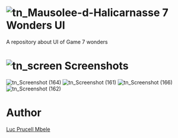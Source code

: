 # ![tn_Mausolee-d-Halicarnasse](https://user-images.githubusercontent.com/31856838/98717856-ae3d7400-239e-11eb-83b6-a53194632d08.jpg)  7 Wonders UI   

A repository about UI of Game 7 wonders  

# ![tn_screen](https://user-images.githubusercontent.com/31856838/98729017-4e00ff00-23ab-11eb-9905-89ad925ee559.png) Screenshots

![tn_Screenshot (164)](https://user-images.githubusercontent.com/31856838/98872749-20d64e80-2488-11eb-850e-6e63ee16326a.png)
![tn_Screenshot (161)](https://user-images.githubusercontent.com/31856838/98737752-ba81fb00-23b7-11eb-9661-f805c0bf3550.png)
![tn_Screenshot (166)](https://user-images.githubusercontent.com/31856838/98872751-22a01200-2488-11eb-9bcc-3b97a39279d3.png)
![tn_Screenshot (162)](https://user-images.githubusercontent.com/31856838/98785997-8128aa00-240e-11eb-8b06-b15b41dc6dba.png)




  

# Author
<a href = "https://twitter.com/lucmbele" />Luc Prucell Mbele
